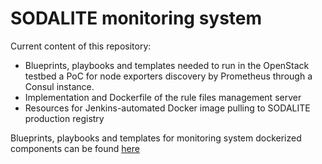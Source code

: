 # SODALITE monitoring system

Current content of this repository:
* Blueprints, playbooks and templates needed to run in the OpenStack testbed a PoC for node exporters discovery by Prometheus through a Consul instance.
* Implementation and Dockerfile of the rule files management server
* Resources for Jenkins-automated Docker image pulling to SODALITE production registry

Blueprints, playbooks and templates for monitoring system dockerized components can be found [here](https://github.com/fabeirojorge-sw/iac-platform-stack/blob/f1d61d3c0c4563f7858e226fa096ac51d748860e/docker-local/service.yaml#L431)
